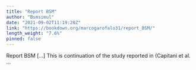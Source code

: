 ```yaml
---
title: "Report BSM"
author: "Bsmsimul"
date: "2021-09-02T11:19:20Z"
link: "https://bookdown.org/marcogarofalo31/report_BSM/"
length_weight: "7.6%"
pinned: false
---
```


Report BSM [...] This is continuation of the study reported in (Capitani et al. ...
